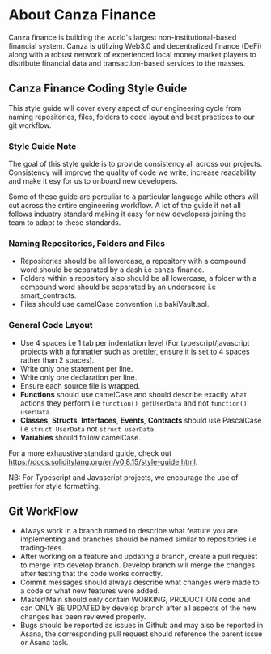 # About Canza Finance
Canza finance is building the world's largest non-institutional-based financial system. Canza is utilizing Web3.0 and decentralized finance (DeFi) along with a robust network of experienced local money market players to distribute financial data and transaction-based services to the masses.

## Canza Finance Coding Style Guide
This style guide will cover every aspect of our engineering cycle from naming repositories, files, folders to code layout and best practices to our git workflow.

### Style Guide Note
The goal of this style guide is to provide consistency all across our projects. Consistency will improve the quality of code we write, increase readability and make it esy for us to onboard new developers.

Some of these guide are perculiar to a particular language while others will cut across the entire engineering workflow. A lot of the guide if not all follows industry standard making it easy for new developers joining the team to adapt to these standards.


### Naming Repositories, Folders and Files
- Repositories should be all lowercase, a repository with a compound word should be separated by a dash i.e canza-finance.
- Folders within a repository also should be all lowercase, a folder with a compound word should be separated by an underscore i.e smart_contracts.
- Files should use camelCase convention i.e bakiVault.sol.

### General Code Layout
- Use 4 spaces i.e 1 tab per indentation level (For typescript/javascript projects with a formatter such as prettier, ensure it is set to 4 spaces rather than 2 spaces).
- Write only one statement per line.
- Write only one declaration per line.
- Ensure each source file is wrapped.
- **Functions** should use camelCase and should describe exactly what actions they perform i.e ``function() getUserData`` and not ``function() userData``.
- **Classes**, **Structs**, **Interfaces**, **Events**, **Contracts** should use PascalCase i.e ``struct UserData`` not ``struct userData``.
- **Variables** should follow camelCase.

For a more exhaustive standard guide, check out https://docs.soliditylang.org/en/v0.8.15/style-guide.html.

NB: For Typescript and Javascript projects, we encourage the use of prettier for style formatting.

## Git WorkFlow
- Always work in a branch named to describe what feature you are implementing and branches should be named similar to repositories i.e trading-fees.
- After working on a feature and updating a branch, create a pull request to merge into develop branch. Develop branch will merge the changes after testing that the code works correctly.
- Commit messages should always describe what changes were made to a code or what new features were added.
- Master/Main should only contain WORKING, PRODUCTION code and can ONLY BE UPDATED by develop branch after all aspects of the new changes has been reviewed properly.
- Bugs should be reported as issues in Github and may also be reported in Asana, the corresponding pull request should reference the parent issue or Asana task.
